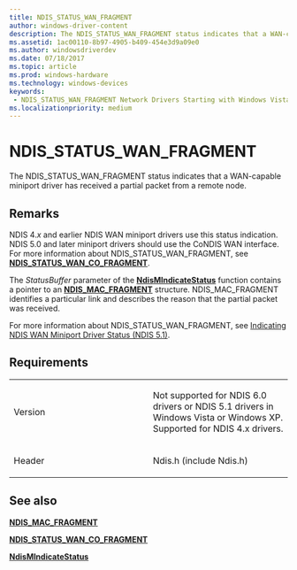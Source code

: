 ```yaml
---
title: NDIS_STATUS_WAN_FRAGMENT
author: windows-driver-content
description: The NDIS_STATUS_WAN_FRAGMENT status indicates that a WAN-capable miniport driver has received a partial packet from a remote node.
ms.assetid: 1ac00110-8b97-4905-b409-454e3d9a09e0
ms.author: windowsdriverdev 
ms.date: 07/18/2017 
ms.topic: article 
ms.prod: windows-hardware 
ms.technology: windows-devices 
keywords:
 - NDIS_STATUS_WAN_FRAGMENT Network Drivers Starting with Windows Vista
ms.localizationpriority: medium
---
```


# NDIS\_STATUS\_WAN\_FRAGMENT


The NDIS\_STATUS\_WAN\_FRAGMENT status indicates that a WAN-capable miniport driver has received a partial packet from a remote node.

Remarks
-------

NDIS 4.*x* and earlier NDIS WAN miniport drivers use this status indication. NDIS 5.0 and later miniport drivers should use the CoNDIS WAN interface. For more information about NDIS\_STATUS\_WAN\_FRAGMENT, see [**NDIS\_STATUS\_WAN\_CO\_FRAGMENT**](ndis-status-wan-co-fragment.md).

The *StatusBuffer* parameter of the [**NdisMIndicateStatus**](https://msdn.microsoft.com/library/windows/hardware/ff553538) function contains a pointer to an [**NDIS\_MAC\_FRAGMENT**](https://msdn.microsoft.com/library/windows/hardware/ff557055) structure. NDIS\_MAC\_FRAGMENT identifies a particular link and describes the reason that the partial packet was received.

For more information about NDIS\_STATUS\_WAN\_FRAGMENT, see [Indicating NDIS WAN Miniport Driver Status (NDIS 5.1)](https://msdn.microsoft.com/library/windows/hardware/ff546867).

Requirements
------------

<table>
<colgroup>
<col width="50%" />
<col width="50%" />
</colgroup>
<tbody>
<tr class="odd">
<td><p>Version</p></td>
<td><p>Not supported for NDIS 6.0 drivers or NDIS 5.1 drivers in Windows Vista or Windows XP. Supported for NDIS 4.x drivers.</p></td>
</tr>
<tr class="even">
<td><p>Header</p></td>
<td>Ndis.h (include Ndis.h)</td>
</tr>
</tbody>
</table>

## See also


[**NDIS\_MAC\_FRAGMENT**](https://msdn.microsoft.com/library/windows/hardware/ff557055)

[**NDIS\_STATUS\_WAN\_CO\_FRAGMENT**](ndis-status-wan-co-fragment.md)

[**NdisMIndicateStatus**](https://msdn.microsoft.com/library/windows/hardware/ff553538)

 

 





